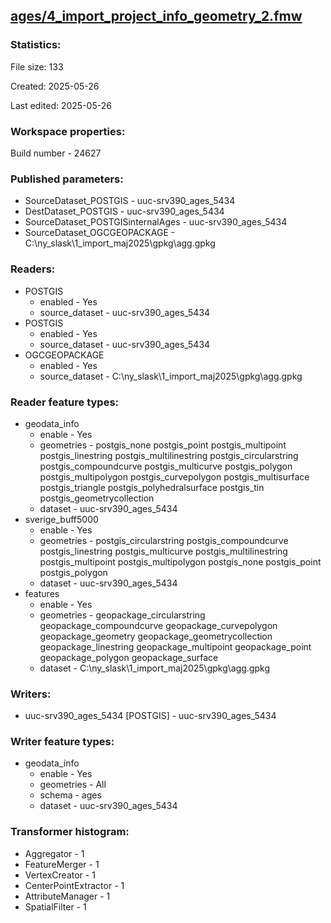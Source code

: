 ﻿## [ages/4_import_project_info_geometry_2.fmw](https://github.com/kicki58/kix_working_dir/blob/master/ages/4_import_project_info_geometry_2.fmw)

### Statistics:
File size: 133

Created: 2025-05-26

Last edited: 2025-05-26


### Workspace properties:
Build number    - 24627

### Published parameters:
*  SourceDataset_POSTGIS    -   uuc-srv390_ages_5434
*  DestDataset_POSTGIS    -   uuc-srv390_ages_5434
*  SourceDataset_POSTGISinternalAges    -   uuc-srv390_ages_5434
*  SourceDataset_OGCGEOPACKAGE    -   C:\ny_slask\1_import_maj2025\gpkg\agg.gpkg

### Readers:
*  POSTGIS
    * enabled    -  Yes
    * source_dataset    -   uuc-srv390_ages_5434
*  POSTGIS
    * enabled    -  Yes
    * source_dataset    -   uuc-srv390_ages_5434
*  OGCGEOPACKAGE
    * enabled    -  Yes
    * source_dataset    -   C:\ny_slask\1_import_maj2025\gpkg\agg.gpkg

### Reader feature types:
*  geodata_info
    * enable - Yes
    * geometries - postgis_none postgis_point postgis_multipoint postgis_linestring postgis_multilinestring postgis_circularstring postgis_compoundcurve postgis_multicurve postgis_polygon postgis_multipolygon postgis_curvepolygon postgis_multisurface postgis_triangle postgis_polyhedralsurface postgis_tin postgis_geometrycollection
    * dataset - uuc-srv390_ages_5434
*  sverige_buff5000
    * enable - Yes
    * geometries - postgis_circularstring postgis_compoundcurve postgis_linestring postgis_multicurve postgis_multilinestring postgis_multipoint postgis_multipolygon postgis_none postgis_point postgis_polygon
    * dataset - uuc-srv390_ages_5434
*  features
    * enable - Yes
    * geometries - geopackage_circularstring geopackage_compoundcurve geopackage_curvepolygon geopackage_geometry geopackage_geometrycollection geopackage_linestring geopackage_multipoint geopackage_point geopackage_polygon geopackage_surface
    * dataset - C:\ny_slask\1_import_maj2025\gpkg\agg.gpkg


### Writers:
*  uuc-srv390_ages_5434 [POSTGIS]    -   uuc-srv390_ages_5434

### Writer feature types:
*  geodata_info
    * enable - Yes
    * geometries - All
    * schema - ages
    * dataset - uuc-srv390_ages_5434

### Transformer histogram:
*  Aggregator    -   1
*  FeatureMerger    -   1
*  VertexCreator    -   1
*  CenterPointExtractor    -   1
*  AttributeManager    -   1
*  SpatialFilter    -   1

